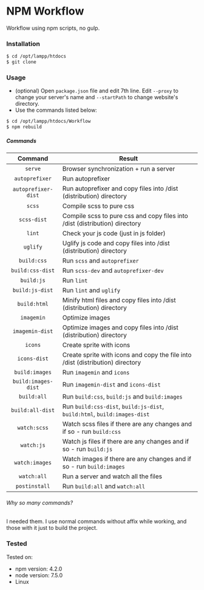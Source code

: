 # NPM Workflow

Workflow using npm scripts, no gulp.

### Installation

```sh
$ cd /opt/lampp/htdocs
$ git clone
```


### Usage
- (optional) Open `package.json` file and edit 7th line. Edit `--proxy` to change your server's name and `--startPath` to change website's directory.
- Use the commands listed below:
```sh
$ cd /opt/lampp/htdocs/Workflow
$ npm rebuild
```

##### Commands

|       Command       | Result                                                                         |
|:-------------------:|--------------------------------------------------------------------------------|
| `serve`             | Browser synchronization + run a server                                         |
| `autoprefixer`      | Run autoprefixer                                                               |
| `autoprefixer-dist` | Run autoprefixer and copy files into /dist (distribution) directory            |
| `scss`              | Compile scss to pure css                                                       |
| `scss-dist`         | Compile scss to pure css and copy files into /dist (distribution) directory    |
| `lint`              | Check your js code (just in js folder)                                         |
| `uglify`            | Uglify js code and copy files into /dist (distribution) directory              |
| `build:css`         | Run `scss` and `autoprefixer`                                                  |
| `build:css-dist`    | Run `scss-dev` and `autoprefixer-dev`                                          |
| `build:js`          | Run `lint`                                                                     |
| `build:js-dist`     | Run `lint` and `uglify`                                                        |
| `build:html`        | Minify html files and copy files into /dist (distribution) directory           |
| `imagemin`          | Optimize images                                                                |
| `imagemin-dist`     | Optimize images and copy files into /dist (distribution) directory             |
| `icons`             | Create sprite with icons                                                       |
| `icons-dist`        | Create sprite with icons and copy the file into /dist (distribution) directory |
| `build:images`      | Run `imagemin` and `icons`                                                     |
| `build:images-dist` | Run `imagemin-dist` and `icons-dist`                                           |
| `build:all`         | Run `build:css`, `build:js` and `build:images`                                 |
| `build:all-dist`    | Run `build:css-dist`, `build:js-dist`, `build:html`, `build:images-dist`       |
| `watch:scss`        | Watch scss files if there are any changes and if so - run `build:css`          |
| `watch:js`          | Watch js files if there are any changes and if so - run `build:js`             |
| `watch:images`      | Watch images if there are any changes and if so - run `build:images`           |
| `watch:all`         | Run a server and watch all the files                                           |
| `postinstall`       | Run `build:all` and `watch:all`                                                |

###### Why so many commands?
I needed them. I use normal commands without affix while working, and those with it just to build the project.

### Tested
Tested on:
- npm version: 4.2.0
- node version: 7.5.0
- Linux
